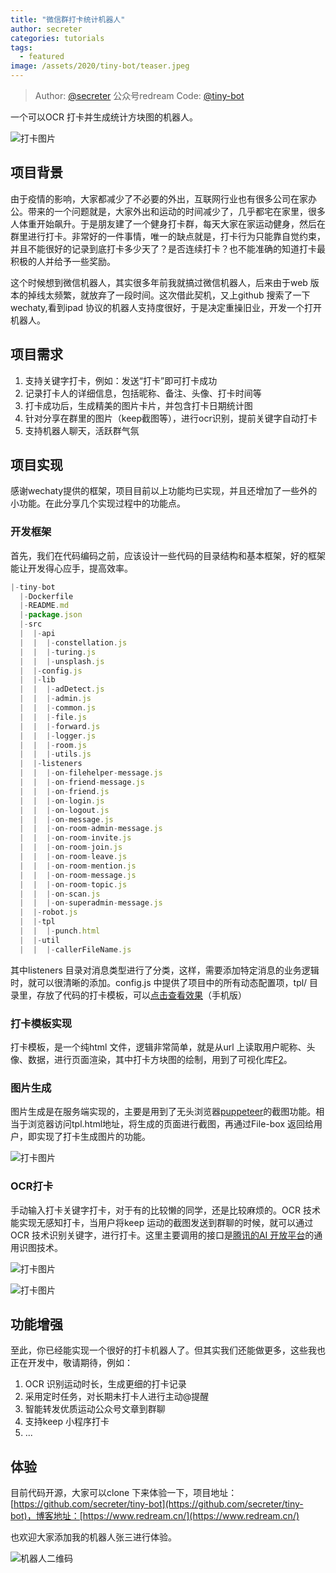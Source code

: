 ```yaml
---
title: "微信群打卡统计机器人"
author: secreter
categories: tutorials
tags:
  - featured
image: /assets/2020/tiny-bot/teaser.jpeg
---
```


> Author: [@secreter](https://github.com/secreter) 公众号redream
> Code: [@tiny-bot](https://github.com/secreter/tiny-bot)

一个可以OCR 打卡并生成统计方块图的机器人。

![打卡图片](/assets/2020/tiny-bot/teaser.jpeg)

## 项目背景

由于疫情的影响，大家都减少了不必要的外出，互联网行业也有很多公司在家办公。带来的一个问题就是，大家外出和运动的时间减少了，几乎都宅在家里，很多人体重开始飙升。于是朋友建了一个健身打卡群，每天大家在家运动健身，然后在群里进行打卡。非常好的一件事情，唯一的缺点就是，打卡行为只能靠自觉约束，并且不能很好的记录到底打卡多少天了？是否连续打卡？也不能准确的知道打卡最积极的人并给予一些奖励。

这个时候想到微信机器人，其实很多年前我就搞过微信机器人，后来由于web  版本的掉线太频繁，就放弃了一段时间。这次借此契机，又上github 搜索了一下wechaty,看到ipad 协议的机器人支持度很好，于是决定重操旧业，开发一个打开机器人。

## 项目需求

1. 支持关键字打卡，例如：发送“打卡”即可打卡成功
2. 记录打卡人的详细信息，包括昵称、备注、头像、打卡时间等
3. 打卡成功后，生成精美的图片卡片，并包含打卡日期统计图
4. 针对分享在群里的图片（keep截图等），进行ocr识别，提前关键字自动打卡
5. 支持机器人聊天，活跃群气氛

## 项目实现

感谢wechaty提供的框架，项目目前以上功能均已实现，并且还增加了一些外的小功能。在此分享几个实现过程中的功能点。

### 开发框架

首先，我们在代码编码之前，应该设计一些代码的目录结构和基本框架，好的框架能让开发得心应手，提高效率。

```js
|-tiny-bot
  |-Dockerfile
  |-README.md
  |-package.json
  |-src
  |  |-api
  |  |  |-constellation.js
  |  |  |-turing.js
  |  |  |-unsplash.js
  |  |-config.js
  |  |-lib
  |  |  |-adDetect.js
  |  |  |-admin.js
  |  |  |-common.js
  |  |  |-file.js
  |  |  |-forward.js
  |  |  |-logger.js
  |  |  |-room.js
  |  |  |-utils.js
  |  |-listeners
  |  |  |-on-filehelper-message.js
  |  |  |-on-friend-message.js
  |  |  |-on-friend.js
  |  |  |-on-login.js
  |  |  |-on-logout.js
  |  |  |-on-message.js
  |  |  |-on-room-admin-message.js
  |  |  |-on-room-invite.js
  |  |  |-on-room-join.js
  |  |  |-on-room-leave.js
  |  |  |-on-room-mention.js
  |  |  |-on-room-message.js
  |  |  |-on-room-topic.js
  |  |  |-on-scan.js
  |  |  |-on-superadmin-message.js
  |  |-robot.js
  |  |-tpl
  |  |  |-punch.html
  |  |-util
  |  |  |-callerFileName.js

```

其中listeners 目录对消息类型进行了分类，这样，需要添加特定消息的业务逻辑时，就可以很清晰的添加。config.js 中提供了项目中的所有动态配置项，tpl/ 目录里，存放了代码的打卡模板，可以[点击查看效果](http://images.redream.cn/upic/2019/20200629184711-punch.html?data=[{"count":1,"timestamp":1593097495015},{"count":1,"timestamp":1593270295015},{"count":1,"timestamp":1593339046223},{"count":1,"timestamp":1593427696584},{"count":1,"timestamp":1593521084178},{"count":1,"timestamp":1593574357851},{"count":1,"timestamp":1593688908645},{"count":1,"timestamp":1593705938358}]&avatar=https://github.com/wechaty/wechaty.github.io/raw/master/assets/2020/tiny-bot/qr.jpeg&name=@2020&&h=450&w=375&x=0&y=0)（手机版）

### 打卡模板实现

打卡模板，是一个纯html 文件，逻辑非常简单，就是从url 上读取用户昵称、头像、数据，进行页面渲染，其中打卡方块图的绘制，用到了可视化库[F2](https://f2.antv.vision/zh/docs/tutorial/getting-started)。

### 图片生成

图片生成是在服务端实现的，主要是用到了无头浏览器[puppeteer](https://try-puppeteer.appspot.com/)的截图功能。相当于浏览器访问tpl.html地址，将生成的页面进行截图，再通过File-box 返回给用户，即实现了打卡生成图片的功能。

![打卡图片](/assets/2020/tiny-bot/teaser.jpeg)

### OCR打卡

手动输入打卡关键字打卡，对于有的比较懒的同学，还是比较麻烦的。OCR 技术能实现无感知打卡，当用户将keep 运动的截图发送到群聊的时候，就可以通过OCR 技术识别关键字，进行打卡。这里主要调用的接口是[腾讯的AI 开放平台](https://ai.qq.com/)的通用识图技术。

![打卡图片](/assets/2020/tiny-bot/ocr.jpeg)

![打卡图片](/assets/2020/tiny-bot/menu.jpeg)

## 功能增强

至此，你已经能实现一个很好的打卡机器人了。但其实我们还能做更多，这些我也正在开发中，敬请期待，例如：

1. OCR 识别运动时长，生成更细的打卡记录
2. 采用定时任务，对长期未打卡人进行主动@提醒
3. 智能转发优质运动公众号文章到群聊
4. 支持keep 小程序打卡
5. ...

## 体验

目前代码开源，大家可以clone 下来体验一下，项目地址：[https://github.com/secreter/tiny-bot](https://github.com/secreter/tiny-bot)，博客地址：[https://www.redream.cn/](https://www.redream.cn/)

也欢迎大家添加我的机器人张三进行体验。

![机器人二维码](/assets/2020/tiny-bot/qr.jpeg)
